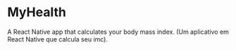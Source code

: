 # MyHealth
A React Native app that calculates your body mass index. (Um aplicativo em React Native que calcula seu imc).
